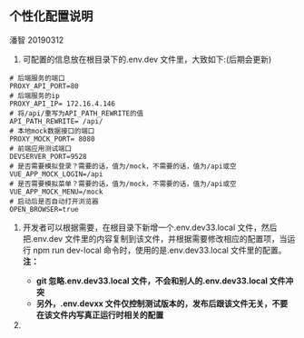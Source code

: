 ## 个性化配置说明

潘智 20190312

1. 可配置的信息放在根目录下的.env.dev 文件里，大致如下:(后期会更新)

```
# 后端服务的端口
PROXY_API_PORT=80
# 后端服务的ip
PROXY_API_IP= 172.16.4.146
# 将/api/重写为API_PATH_REWRITE的值
API_PATH_REWRITE= /api/
# 本地mock数据接口的端口
PROXY_MOCK_PORT= 8080
# 前端应用测试端口
DEVSERVER_PORT=9528
# 是否需要模拟登录？需要的话，值为/mock，不需要的话，值为/api或空
VUE_APP_MOCK_LOGIN=/api
# 是否需要模拟菜单？需要的话，值为/mock，不需要的话，值为/api或空
VUE_APP_MOCK_MENU=/mock
# 启动后是否自动打开浏览器
OPEN_BROWSER=true
```

1. 开发者可以根据需要，在根目录下新增一个.env.dev33.local 文件，然后把.env.dev 文件里的内容复制到该文件，并根据需要修改相应的配置项，当运行 npm run dev-local 命令时，使用的是.env.dev33.local 文件里的配置。**注：**

   - **git 忽略.env.dev33.local 文件，不会和别人的.env.dev33.local 文件冲突**
   - **另外，.env.devxx 文件仅控制测试版本的，发布后跟该文件无关，不要在该文件内写真正运行时相关的配置**

2.
